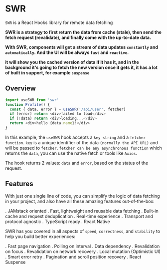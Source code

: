 # SWR

`SWR` is a React Hooks library for remote data fetching

**SWR is a strategy to first return the data from cache (stale), then send the fetch request (revalidate), and finally come with the up-to-date data.**

**With SWR, components will get a stream of data updates `constantly` and `automatically`.
And the UI will be always `fast` and `reactive`.**

**it will show you the cached version of data if it has it, and in the background it's going to fetch the new version once it gets it, it has a lot of built in support, for example `suspense`**


## Overview

```js
import useSWR from 'swr'
function Profile() {
  const { data, error } = useSWR('/api/user', fetcher)
  if (error) return <div>failed to load</div>
  if (!data) return <div>loading...</div>
  return <div>hello {data.name}!</div>
}
```

In this example, the `useSWR` hook accepts a `key string` and a `fetcher function`. `key` is a unique identifier of the data `(normally the API URL)` and will be passed to `fetcher`. `fetcher can be any asynchronous function` which returns the `data`, you can use the native fetch or tools like `Axios`.

The hook returns 2 values: `data` and `error`, based on the status of the request.


## Features

With just one single line of code, you can simplify the logic of data fetching in your project, and also have all these amazing features out-of-the-box:

. JAMstack oriented
. Fast, lightweight and reusable data fetching
. Built-in cache and request deduplication
. Real-time experience
. Transport and protocol agnostic
. TypeScript ready
. React Native

SWR has you covered in all aspects of `speed`, `correctness`, and `stability` to help you build better experiences:

. Fast page navigation
. Polling on interval
. Data dependency
. Revalidation on focus
. Revalidation on network recovery
. Local mutation (Optimistic UI)
. Smart error retry
. Pagination and scroll position recovery
. React Suspense

